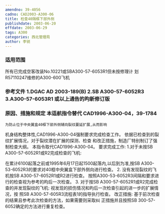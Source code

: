 ```yaml
---
amendno: 39-4056
cadno: CAD2003-A300-06
title: 检查40隔框下部外侧
publishdate: 2003-06-20
effdate: 2003-06-29
tags: A300
categories: 西北管理局
author: 李锐
---
```


### 适用范围 
所有已完成空客改装No.10221或SBA300-57-6053R1但未按修理计
划R57110247维修的A300-600飞机

<!--more-->
### 参考文件    1.DGAC AD 2003-189(B)     2.SB A300-57-6052R3 3.A300-57-6053R1 或以上通告的昀新修订版

### 原因、措施和规定 本适航指令替代 CAD1996-A300-04，39-1784 
    为防止位于中央翼盒40框下部外侧辅向裂纹蔓延扩展,从而影响
机身结构整体性,CAD1996-A300-04强制要求完成检查工作。     依据已检查到的裂纹扩展情况，对于裂纹潜在扩展的探测、检查
和改正措施，制造厂特别制订了强制检查大纲。     本指令取代CAD1996-A300-04。     要求完成工作: 
    1.对于未按SB A300-57-6052R1或R2完成检查的飞机: 
  
在累计6100起落之前或1995年6月17日起1500起落内,以后到为准,按SB A300-53-6052R3的要求对40框中央翼盒下部外侧向进行检查。 
2. 没有发现裂纹的飞机按SB A300-57-6052R1或R2进行检查。 
    按照A300-53-6052R3间隔和要求进行的检查视为参考的昀后一次检查。 
    3. 对于按SB A300-57-6052R1或R2完成检查的并发现裂纹的飞机:    视发现的损伤情况和昀后一次检查引起的进一步的扩展情况，按
照SB A300-57-605R3流程表1的指导执行检查。     改正措施:     基于前次检查的结果且参考此次检查的方法，如果需要则采取纠
正措施并且按照SB 300-57-6052确定的方法进行重复检查。
